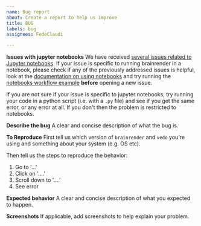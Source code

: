 ```yaml
---
name: Bug report
about: Create a report to help us improve
title: BUG
labels: bug
assignees: FedeClaudi

---
```

**Issues with jupyter notebooks**
We have received [several issues related to Jupyter notebooks](https://github.com/brainglobe/brainrender/issues?q=is%3Aissue+is%3Aopen+label%3A%22Jupyter+Notebooks%22).
If your issue is specific to running brainrender in a notebook, please check if any of the previously addressed issues is helpful, look at the [documentation on using notebooks](https://docs.brainrender.info/usage/using-notebooks) and try running the [notebooks workflow example](https://github.com/brainglobe/brainrender/blob/master/examples/notebook_workflow.ipynb) **before** opening a new issue.

If you are not sure if your issue is specific to jupyter notebooks, try running your code in a python script (i.e. with a `.py` file) and see if you get the same error, or any error at all. If you don't then the problem is restricted to notebooks.


**Describe the bug**
A clear and concise description of what the bug is.

**To Reproduce**
First tell us which version of `brainrender` and `vedo` you're using and something about your system (e.g. OS etc).

Then tell us the steps to reproduce the behavior:
1. Go to '...'
2. Click on '....'
3. Scroll down to '....'
4. See error

**Expected behavior**
A clear and concise description of what you expected to happen.

**Screenshots**
If applicable, add screenshots to help explain your problem.
